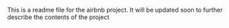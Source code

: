 This is a readme file for the airbnb project.
It will be updated soon to further describe the contents of the project
